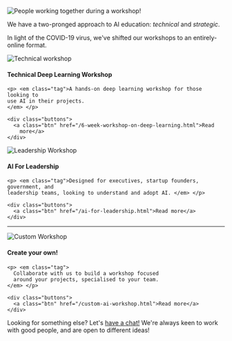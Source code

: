 <div class="hero-image">
  <img src="/images/workshop-action-photos/image4_720.jpg"
    alt="People working together during a workshop!" />
</div> 

<p> We have a two-pronged approach to AI education: <em>technical</em> and
<em>strategic</em>. 

In light of the COVID-19 virus, we've shifted our workshops to an
entirely-online format.
</p>

<div class="workshops">
  <!-- ** technical workshop -->
  <div class="workshop" id="technical-workshop" onclick="document.location = '/technical-deep-learning-workshop.html'">
    <div class="icon"><img src="/images/icons/code.png" alt="Technical workshop" /></div>
    <h4> Technical Deep Learning Workshop
    </h4>

    <p> <em class="tag">A hands-on deep learning workshop for those looking to
    use AI in their projects.
    </em> </p>

    <div class="buttons">
      <a class="btn" href="/6-week-workshop-on-deep-learning.html">Read
        more</a>
    </div>
  </div>


  <!-- ** AI For Leadership -->
  <div class="workshop" id="ai-for-leadership" onclick="document.location = '/ai-for-leadership.html'">
    <div class="icon"><img src="/images/icons/rocket.png" alt="Leadership Workshop" /></div>
    <h4>AI For Leadership
    </h4>

    <p> <em class="tag">Designed for executives, startup founders, government, and
    leadership teams, looking to understand and adopt AI. </em> </p>

    <div class="buttons">
      <a class="btn" href="/ai-for-leadership.html">Read more</a> 
    </div>
  </div>

  <hr />

  <!-- ** "Make your own!" -->
  <div class="workshop" id="custom-ai-workshop" onclick="document.location = '/custom-ai-workshop.html'">
    <div class="icon"><img src="/images/icons/diy.png" alt="Custom Workshop" /></div>
    <h4>Create your own!
    </h4>

    <p> <em class="tag"> 
      Collaborate with us to build a workshop focused
      around your projects, specialised to your team.
    </em> </p>

    <div class="buttons">
      <a class="btn" href="/custom-ai-workshop.html">Read more</a> 
    </div>
  </div>

  <p>Looking for something else? Let's <a href="/contact.html">have a chat!</a> 
  We're always keen to work with good people, and are open to different
  ideas! </p>
</div>

